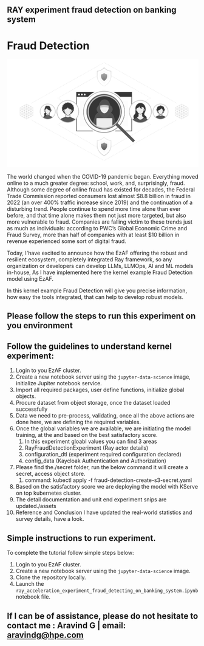 ## RAY experiment fraud detection on banking system

# Fraud Detection
![fraud-detection-on-banking](images/760917096632023-logo.png)

The world changed when the COVID-19 pandemic began. Everything moved online to a much greater degree: school, work, and, surprisingly, fraud. Although some degree of online fraud has existed for decades, the Federal Trade Commission reported consumers lost almost $8.8 billion in fraud in 2022 (an over 400% traffic increase since 2019) and the continuation of a disturbing trend. People continue to spend more time alone than ever before, and that time alone makes them not just more targeted, but also more vulnerable to fraud. Companies are falling victim to these trends just as much as individuals: according to PWC’s Global Economic Crime and Fraud Survey, more than half of companies with at least $10 billion in revenue experienced some sort of digital fraud. 

Today, I'have excited to announce how the EzAF offering the robust and resilient ecosystem, completely integrated Ray framework, so any organization or developers can develop LLMs, LLMOps, AI and ML models in-house, As I have implemented here the kernel example Fraud Detection model using EzAF. 

In this kernel example Fraud Detection will give you precise information, how easy the tools integrated, that can help to develop robust models.


## Please follow the steps to run this experiment on you environment

## Follow the guidelines to understand kernel experiment:

1. Login to you EzAF cluster.
2. Create a new notebook server using the `jupyter-data-science` image, initialize Jupiter notebook service.
3. Import all required packages, user define functions, initialize global objects.
4. Procure dataset from object storage, once the dataset loaded successfully
5. Data we need to pre-process, validating, once all the above actions are done here, we are defining the required variables.
6. Once the global variables we are available, we are initiating the model training, at the and based on the best satisfactory score. 
    1. In this experiment gloabl values you can find 3 areas
    2. RayFraudDetectionExperiment (Ray actor details)
    3. configuration_dtl (experiment required configuration declared)
    4. config_data (Kaycloak Authentication and Authorization) 
7. Please find the./secret folder, run the below command it will create a secret, access object store.
    1. command: kubectl apply -f fraud-detection-create-s3-secret.yaml
8. Based on the satisfactory score we are deploying the model with KServe on top kubernetes cluster.
9. The detail documentation and unit end experiment snips are updated./assets
10. Reference and Conclusion I have updated the real-world statistics and survey details, have a look.

## Simple instructions to run experiment.

To complete the tutorial follow simple steps below:

1. Login to you EzAF cluster.
2. Create a new notebook server using the `jupyter-data-science` image.
3. Clone the repository locally.
4. Launch the `ray_acceleration_experiment_fraud_detecting_on_banking_system.ipynb` notebook file.

## If I can be of assistance, please do not hesitate to contact me : Aravind G | email: aravindg@hpe.com